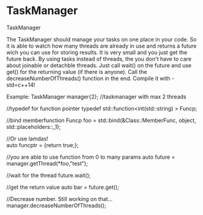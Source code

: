 # TaskManager
TaskManager


The TaskManager should manage your tasks on one place in your code. So it is able to watch how many threads are already in use and returns a future wich you can use for storing results.
It is very small and you just get the future back. By using tasks instead of threads, the you don't have to care about joinable or detachble threads.
Just call wait() on the future and use get() for the returning value (if there is anyone). Call the decreaseNumberOfThreads() function in the end.
Compile it with -std=c++14!


Example:
TaskManager manager{2}; //taskmanager with max 2 threads

//typedef for function pointer
typedef std::function<int(std::string) > Funcp;                            

//bind memberfunction
Funcp foo = std::bind(&Class::MemberFunc, object, std::placeholders::_1);   

//Or use lamdas!  
auto funcptr = [](){return true;};                        

//you are able to use function from 0 to many params
auto future = manager.getThread(*foo,"test");

//wait for the thread
future.wait();                               

//get the return value
auto bar = future.get();                     

//Decrease number. Still working on that...
manager.decreaseNumberOfThreads();



